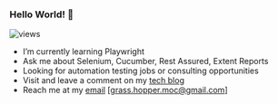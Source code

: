 ### Hello World! 👋


![views](https://komarev.com/ghpvc/?username=grasshopper7&color=blue)

- I’m currently learning Playwright
- Ask me about Selenium, Cucumber, Rest Assured, Extent Reports
- Looking for automation testing jobs or consulting opportunities
- Visit and leave a comment on my [tech blog](https://ghchirp.online)
- Reach me at my [email](mailto:grass.hopper.moc@gmail.com) [grass.hopper.moc@gmail.com]

<!--
**grasshopper7/grasshopper7** is a ✨ _special_ ✨ repository because its `README.md` (this file) appears on your GitHub profile.

Here are some ideas to get you started:

- 🔭 I’m currently working on ...
- 🌱 I’m currently learning ...
- 👯 I’m looking to collaborate on ...
- 🤔 I’m looking for help with ...
- 💬 Ask me about ...
- 📫 How to reach me: ...
- 😄 Pronouns: ...
- ⚡ Fun fact: ...
-->
